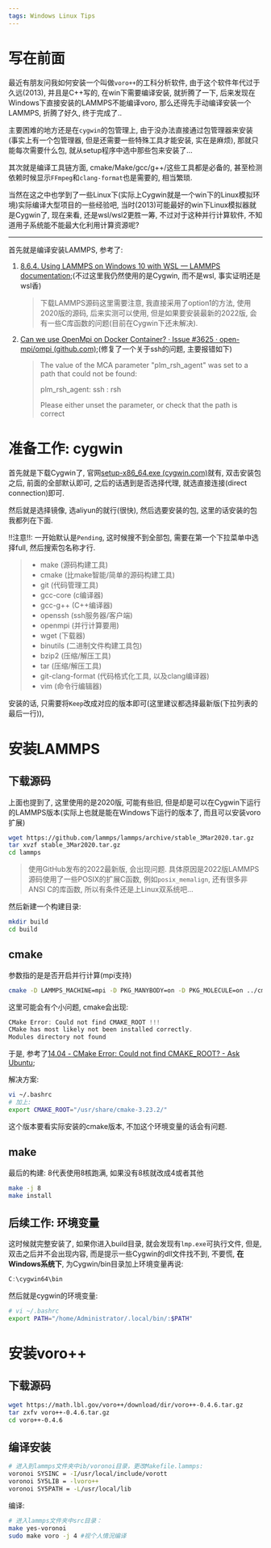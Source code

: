 ```yaml
---
tags: Windows Linux Tips
---
```


# 写在前面

最近有朋友问我如何安装一个叫做`voro++`的工科分析软件, 由于这个软件年代过于久远(2013), 并且是C++写的, 在win下需要编译安装, 就折腾了一下, 后来发现在Windows下直接安装的LAMMPS不能编译voro, 那么还得先手动编译安装一个LAMMPS, 折腾了好久, 终于完成了..

主要困难的地方还是在`cygwin`的包管理上, 由于没办法直接通过包管理器来安装(事实上有一个包管理器, 但是还需要一些特殊工具才能安装, 实在是麻烦), 那就只能每次需要什么包, 就从setup程序中选中那些包来安装了...

其次就是编译工具链方面, cmake/Make/gcc/g++/这些工具都是必备的, 甚至检测依赖时候显示`FFmpeg`和`clang-format`也是需要的, 相当繁琐. 

当然在这之中也学到了一些Linux下(实际上Cygwin就是一个win下的Linux模拟环境)实际编译大型项目的一些经验吧, 当时(2013)可能最好的win下Linux模拟器就是Cygwin了, 现在来看, 还是wsl/wsl2更胜一筹, 不过对于这种并行计算软件, 不知道用子系统能不能最大化利用计算资源呢?

---

首先就是编译安装LAMMPS, 参考了:

1.   [8.6.4. Using LAMMPS on Windows 10 with WSL — LAMMPS documentation](https://docs.lammps.org/Howto_wsl.html#download-lammps);(不过这里我仍然使用的是Cygwin, 而不是wsl, 事实证明还是wsl香)

     >   下载LAMMPS源码这里需要注意, 我直接采用了option1的方法, 使用2020版的源码, 后来实测可以使用, 但是如果要安装最新的2022版, 会有一些C库函数的问题(目前在Cygwin下还未解决). 

2.   [Can we use OpenMpi on Docker Container? · Issue #3625 · open-mpi/ompi (github.com)](https://github.com/open-mpi/ompi/issues/3625#issuecomment-305782099);(修复了一个关于ssh的问题, 主要报错如下)

     >   The value of the MCA parameter "plm_rsh_agent" was set to a path
     >   that could not be found:
     >
     >   plm_rsh_agent: ssh : rsh
     >
     >   Please either unset the parameter, or check that the path is correct







# 准备工作: cygwin

首先就是下载Cygwin了, 官网[setup-x86_64.exe (cygwin.com)](https://www.cygwin.com/setup-x86_64.exe)就有, 双击安装包之后, 前面的全部默认即可, 之后的话遇到是否选择代理, 就选直接连接(direct connection)即可. 

然后就是选择镜像, 选aliyun的就行(很快), 然后选要安装的包, 这里的话安装的包我都列在下面. 

!!注意!!: 一开始默认是`Pending`, 这时候搜不到全部包, 需要在第一个下拉菜单中选择full, 然后搜索包名称才行. 

>   -   make (源码构建工具)
>   -   cmake (比make智能/简单的源码构建工具)
>   -   git (代码管理工具)
>   -   gcc-core (c编译器)
>   -   gcc-g++ (C++编译器)
>   -   openssh (ssh服务器/客户端)
>   -   openmpi (并行计算要用)
>   -   wget (下载器)
>   -   binutils (二进制文件构建工具包)
>   -   bzip2 (压缩/解压工具)
>   -   tar (压缩/解压工具)
>   -   git-clang-format (代码格式化工具, 以及clang编译器)
>   -   vim (命令行编辑器)

安装的话, 只需要将`Keep`改成对应的版本即可(这里建议都选择最新版(下拉列表的最后一行)), 





# 安装LAMMPS



## 下载源码

上面也提到了, 这里使用的是2020版, 可能有些旧, 但是却是可以在Cygwin下运行的LAMMPS版本(实际上也就是能在Windows下运行的版本了, 而且可以安装voro扩展)

```bash
wget https://github.com/lammps/lammps/archive/stable_3Mar2020.tar.gz
tar xvzf stable_3Mar2020.tar.gz
cd lammps
```



>   使用GitHub发布的2022最新版, 会出现问题. 具体原因是2022版LAMMPS源码使用了一些POSIX的扩展C函数, 例如`posix_memalign`, 还有很多非ANSI C的库函数, 所以有条件还是上Linux双系统吧...

然后新建一个构建目录:

```bash
mkdir build
cd build
```



## cmake

参数指的是是否开启并行计算(mpi支持)

```bash
cmake -D LAMMPS_MACHINE=mpi -D PKG_MANYBODY=on -D PKG_MOLECULE=on ../cmake
```

这里可能会有个小问题, cmake会出现:

```c
CMake Error: Could not find CMAKE_ROOT !!!
CMake has most likely not been installed correctly.
Modules directory not found
```

于是, 参考了[14.04 - CMake Error: Could not find CMAKE_ROOT? - Ask Ubuntu](https://askubuntu.com/questions/1014670/cmake-error-could-not-find-cmake-root);

解决方案:

```bash
vi ~/.bashrc
# 加上:
export CMAKE_ROOT="/usr/share/cmake-3.23.2/"
```

这个版本要看实际安装的cmake版本, 不加这个环境变量的话会有问题. 

## make

最后的构建: 8代表使用8核跑满, 如果没有8核就改成4或者其他

```bash
make -j 8
make install 
```



## 后续工作: 环境变量



这时候就完整安装了, 如果你进入build目录, 就会发现有`lmp.exe`可执行文件, 但是, 双击之后并不会出现内容, 而是提示一些Cygwin的dll文件找不到, 不要慌, **在Windows系统下**, 为Cygwin/bin目录加上环境变量再说:

```c
C:\cygwin64\bin
```

然后就是cygwin的环境变量:

```bash
# vi ~/.bashrc
export PATH="/home/Administrator/.local/bin/:$PATH"
```



# 安装voro++

## 下载源码

```bash
wget https://math.lbl.gov/voro++/download/dir/voro++-0.4.6.tar.gz
tar zxfv voro++-0.4.6.tar.gz
cd voro++-0.4.6
```

## 编译安装

```bash
# 进入到lammps文件夹中ib/voronoi目录，更改Makefile.lammps:
voronoi SYSINC = -I/usr/local/include/vorott
voronoi 5Y5LIB = -lvoro++
voronoi SY5PATH = -L/usr/local/lib
```



编译:

```bash
# 进入lammps文件夹中src目录：
make yes-voronoi
sudo make voro -j 4 #视个人情況编译
```

